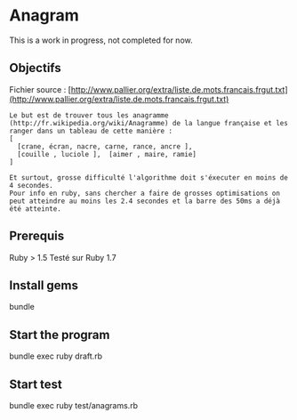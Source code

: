 # Anagram

This is a work in progress, not completed for now.


## Objectifs

Fichier source : [http://www.pallier.org/extra/liste.de.mots.francais.frgut.txt](http://www.pallier.org/extra/liste.de.mots.francais.frgut.txt)

```
Le but est de trouver tous les anagramme (http://fr.wikipedia.org/wiki/Anagramme) de la langue française et les ranger dans un tableau de cette manière :
[
  [crane, écran, nacre, carne, rance, ancre ],  
  [couille , luciole ],  [aimer , maire, ramie]
]

Et surtout, grosse difficulté l'algorithme doit s'éxecuter en moins de 4 secondes.
Pour info en ruby, sans chercher a faire de grosses optimisations on peut atteindre au moins les 2.4 secondes et la barre des 50ms a déjà été atteinte.
```

## Prerequis

Ruby > 1.5
Testé sur Ruby 1.7

## Install gems

bundle

## Start the program

bundle exec ruby draft.rb

## Start test

bundle exec ruby test/anagrams.rb
